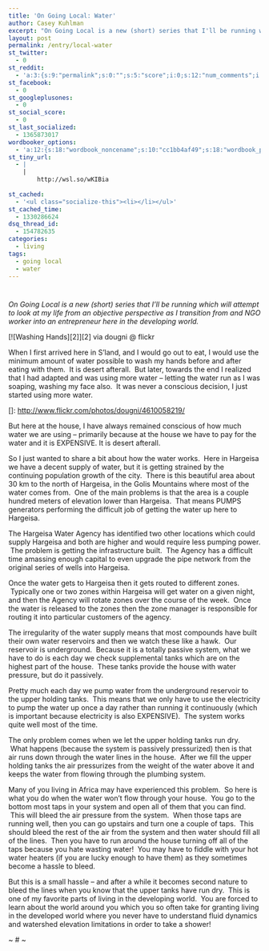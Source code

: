 ```yaml
---
title: 'On Going Local: Water'
author: Casey Kuhlman
excerpt: "On Going Local is a new (short) series that I'll be running which will attempt to look at my life from an objective perspective as I transition from and NGO worker into an entrepreneur here in the developing world. The first entry dives into the intricacies of getting water into your house."
layout: post
permalink: /entry/local-water
st_twitter:
  - 0
st_reddit:
  - 'a:3:{s:9:"permalink";s:0:"";s:5:"score";i:0;s:12:"num_comments";i:0;}'
st_facebook:
  - 0
st_googleplusones:
  - 0
st_social_score:
  - 0
st_last_socialized:
  - 1365873017
wordbooker_options:
  - 'a:12:{s:18:"wordbook_noncename";s:10:"cc1bb4af49";s:18:"wordbook_page_post";s:4:"-100";s:18:"wordbook_orandpage";s:1:"2";s:23:"wordbook_default_author";s:1:"1";s:23:"wordbook_extract_length";s:3:"256";s:19:"wordbook_actionlink";s:3:"300";s:26:"wordbooker_publish_default";s:2:"on";s:19:"wordbook_thumb_only";s:2:"on";s:20:"wordbook_use_excerpt";s:2:"on";s:18:"wordbook_attribute";s:29:"New on blog: %title% - %link%";s:29:"wordbooker_status_update_text";s:35:": New blog post :  %title% - %link%";s:20:"wordbook_comment_get";s:2:"on";}'
st_tiny_url:
  - |
    |
        http://wsl.so/wKIBia
        
st_cached:
  - '<ul class="socialize-this"><li></li></ul>'
st_cached_time:
  - 1330286624
dsq_thread_id:
  - 154782635
categories:
  - living
tags:
  - going local
  - water
---
```

# 

*On Going Local is a new (short) series that I’ll be running which will attempt to look at my life from an objective perspective as I transition from and NGO worker into an entrepreneur here in the developing world.*

[![Washing Hands][2]][2]
via dougni @ flickr

When I first arrived here in S’land, and I would go out to eat, I would use the minimum amount of water possible to wash my hands before and after eating with them.  It is desert afterall.  But later, towards the end I realized that I had adapted and was using more water – letting the water run as I was soaping, washing my face also.  It was never a conscious decision, I just started using more water.

 []: http://www.flickr.com/photos/dougni/4610058219/

But here at the house, I have always remained conscious of how much water we are using – primarily because at the house we have to pay for the water and it is EXPENSIVE. It is desert afterall.

So I just wanted to share a bit about how the water works.  Here in Hargeisa we have a decent supply of water, but it is getting strained by the continuing population growth of the city.  There is this beautiful area about 30 km to the north of Hargeisa, in the Golis Mountains where most of the water comes from.  One of the main problems is that the area is a couple hundred meters of elevation lower than Hargeisa.  That means PUMPS generators performing the difficult job of getting the water up here to Hargeisa.

The Hargeisa Water Agency has identified two other locations which could supply Hargeisa and both are higher and would require less pumping power.  The problem is getting the infrastructure built.  The Agency has a difficult time amassing enough capital to even upgrade the pipe network from the original series of wells into Hargeisa.

Once the water gets to Hargeisa then it gets routed to different zones.  Typically one or two zones within Hargeisa will get water on a given night, and then the Agency will rotate zones over the course of the week.  Once the water is released to the zones then the zone manager is responsible for routing it into particular customers of the agency.

The irregularity of the water supply means that most compounds have built their own water reservoirs and then we watch these like a hawk.  Our reservoir is underground.  Because it is a totally passive system, what we have to do is each day we check supplemental tanks which are on the highest part of the house.  These tanks provide the house with water pressure, but do it passively.

Pretty much each day we pump water from the underground reservoir to the upper holding tanks.  This means that we only have to use the electricity to pump the water up once a day rather than running it continuously (which is important because electricity is also EXPENSIVE).  The system works quite well most of the time.

The only problem comes when we let the upper holding tanks run dry.  What happens (because the system is passively pressurized) then is that air runs down through the water lines in the house.  After we fill the upper holding tanks the air pressurizes from the weight of the water above it and keeps the water from flowing through the plumbing system.

Many of you living in Africa may have experienced this problem.  So here is what you do when the water won’t flow through your house.  You go to the bottom most taps in your system and open all of them that you can find.  This will bleed the air pressure from the system.  When those taps are running well, then you can go upstairs and turn one a couple of taps.  This should bleed the rest of the air from the system and then water should fill all of the lines.  Then you have to run around the house turning off all of the taps because you hate wasting water!  You may have to fiddle with your hot water heaters (if you are lucky enough to have them) as they sometimes become a hassle to bleed.

But this is a small hassle – and after a while it becomes second nature to bleed the lines when you know that the upper tanks have run dry.  This is one of my favorite parts of living in the developing world.  You are forced to learn about the world around you which you so often take for granting living in the developed world where you never have to understand fluid dynamics and watershed elevation limitations in order to take a shower!

~ # ~